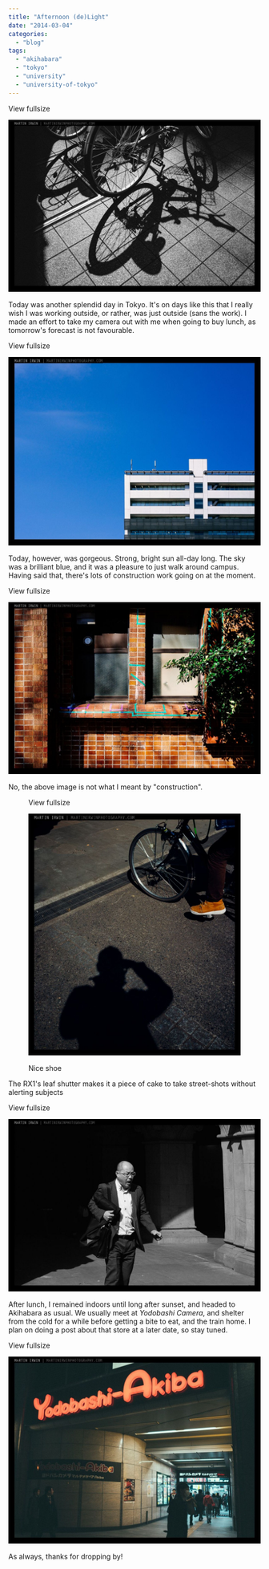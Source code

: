 ```yaml
---
title: "Afternoon (de)Light"
date: "2014-03-04"
categories: 
  - "blog"
tags: 
  - "akihabara"
  - "tokyo"
  - "university"
  - "university-of-tokyo"
---
```


View fullsize

![20140304-_DSC2760.jpg](/assets/images/da1f8-20140304-_dsc2760.jpg)

Today was another splendid day in Tokyo. It's on days like this that I really wish I was working outside, or rather, was just outside (sans the work). I made an effort to take my camera out with me when going to buy lunch, as tomorrow's forecast is not favourable.

View fullsize

![20140304-_DSC2761.jpg](/assets/images/cdb79-20140304-_dsc2761.jpg)

Today, however, was gorgeous. Strong, bright sun all-day long. The sky was a brilliant blue, and it was a pleasure to just walk around campus. Having said that, there's lots of construction work going on at the moment.

View fullsize

![20140304-_DSC2762.jpg](/assets/images/aae25-20140304-_dsc2762.jpg)

No, the above image is not what I meant by "construction".

<figure>

View fullsize

![Nice shoe](/assets/images/56247-20140304-_dsc2772.jpg)

<figcaption>



Nice shoe





</figcaption>



</figure>

The RX1's leaf shutter makes it a piece of cake to take street-shots without alerting subjects

View fullsize

![20140304-_DSC2773.jpg](/assets/images/e92bf-20140304-_dsc2773.jpg)

After lunch, I remained indoors until long after sunset, and headed to Akihabara as usual. We usually meet at _Yodobashi Camera_, and shelter from the cold for a while before getting a bite to eat, and the train home. I plan on doing a post about that store at a later date, so stay tuned.

View fullsize

![20140304-_DSC2780.jpg](/assets/images/f0f41-20140304-_dsc2780.jpg)

As always, thanks for dropping by!
